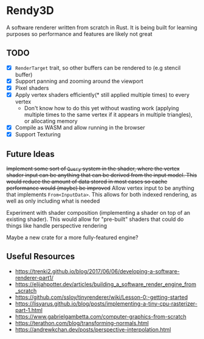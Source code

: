 # Rendy3D

A software renderer written from scratch in Rust.
It is being built for learning purposes so performance and features are likely not great

## TODO

- [x] `RenderTarget` trait, so other buffers can be rendered to (e.g stencil buffer)
- [x] Support panning and zooming around the viewport
- [x] Pixel shaders
- [x] Apply vertex shaders efficiently(\* still applied multiple times) to every vertex
  - Don't know how to do this yet without wasting work (applying multiple times to the same vertex if it appears in multiple triangles), or allocating memory
- [x] Compile as WASM and allow running in the browser
- [x] Support Texturing

## Future Ideas

~~Implement some sort of `Query` system in the shader, where the vertex shader input can be anything that can be derived from the input model. This would reduce the amount of data stored in most cases so cache performance would (maybe) be improved~~ Allow vertex input to be anything that implements `From<InputData>`. This allows for both indexed rendering, as well as only including what is needed

Experiment with shader composition (implementing a shader on top of an existing shader). This would allow for "pre-built" shaders that could do things like handle perspective rendering

Maybe a new crate for a more fully-featured engine?

## Useful Resources

- <https://trenki2.github.io/blog/2017/06/06/developing-a-software-renderer-part1/>
- <https://elijahpotter.dev/articles/building_a_software_render_engine_from_scratch>
- <https://github.com/ssloy/tinyrenderer/wiki/Lesson-0:-getting-started>
- <https://lisyarus.github.io/blog/posts/implementing-a-tiny-cpu-rasterizer-part-1.html>
- <https://www.gabrielgambetta.com/computer-graphics-from-scratch>
- <https://terathon.com/blog/transforming-normals.html>
- <https://andrewkchan.dev/posts/perspective-interpolation.html>
